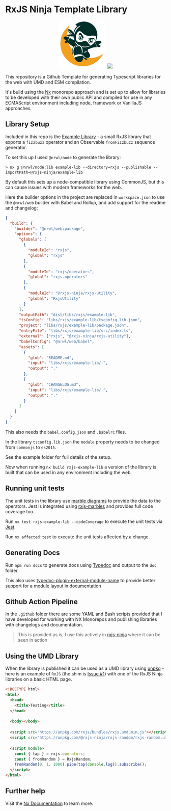 # RxJS Ninja Template Library

<p align="center">
    <img src="https://raw.githubusercontent.com/rxjs-ninja/rxjs-ninja/main/assets/logo.png" width="150">
    <img src="https://raw.githubusercontent.com/nrwl/nx/master/images/nx-logo.png" width="150">
</p>

This repository is a Github Template for generating Typescript libraries for the web with UMD and ESM compilation.

It's build using the [Nx](https://nx.dev) monorepo approach and is set up to allow for libraries to be developed with
their own public API and compiled for use in any ECMAScript environment including node, framework or VanillaJS
approaches.

## Library Setup

Included in this repo is
the [Example Library](https://github.com/rxjs-ninja/nx-library-starter/tree/main/libs/rxjs/example-lib) - a small RxJS
library that exports a `fizzbuzz` operator and an Observable `fromFizzbuzz` sequence generator.

To set this up I used `@nrwl/node` to generate the library:

```
> nx g @nrwl/node:lib example-lib --directory=rxjs --publishable --importPath=@rxjs-ninja/example-lib
```

By default this sets up a node-compatible library using CommonJS, but this can cause issues with modern frameworks for
the web.

Here the builder options in the project are replaced in `workspace.json` to use the `@nrwl/web` builder with Babel and
Rollup, and add support for the readme and changelog:

```json
{
  "build": {
    "builder": "@nrwl/web:package",
    "options": {
      "globals": [
        {
          "moduleId": "rxjs",
          "global": "rxjs"
        },
        {
          "moduleId": "rxjs/operators",
          "global": "rxjs.operators"
        },
        {
          "moduleId": "@rxjs-ninja/rxjs-utility",
          "global": "RxjsUtility"
        }
      ],
      "outputPath": "dist/libs/rxjs/example-lib",
      "tsConfig": "libs/rxjs/example-lib/tsconfig.lib.json",
      "project": "libs/rxjs/example-lib/package.json",
      "entryFile": "libs/rxjs/example-lib/src/index.ts",
      "external": ["rxjs", "@rxjs-ninja/rxjs-utility"],
      "babelConfig": "@nrwl/web/babel",
      "assets": [
        {
          "glob": "README.md",
          "input": "libs/rxjs/example-lib/.",
          "output": "."
        },
        {
          "glob": "CHANGELOG.md",
          "input": "libs/rxjs/example-lib/.",
          "output": "."
        }
      ]
    }
  }
}
```

This also needs the `babel.config.json` and `.babelrc` files.

In the library `tsconfig.lib.json` the `module` property needs to be changed from `commonjs` to `es2015`.

See the example folder for full details of the setup.

Now when running `nx build rxjs-example-lib` a version of the library is built that can be used in any environment
including the web.

## Running unit tests

The unit tests in the library use [marble diagrams](https://rxmarbles.com/) to provide the data to the operators. Jest
is integrated using [rxjs-marbles](https://www.npmjs.com/package/rxjs-marbles) and provides full code coverage too.

Run `nx test rxjs-example-lib --codeCoverage` to execute the unit tests via [Jest](https://jestjs.io).

Run `nx affected:test` to execute the unit tests affected by a change.

## Generating Docs

Run `npm run docs` to generate docs using [Typedoc](https://typedoc.org) and output to the `doc` folder.

This also uses [typedoc-plugin-external-module-name](https://www.npmjs.com/package/typedoc-plugin-external-module-name)
to provide better support for a module layout in documentation

## Github Action Pipeline

In the `.github` folder there are some YAML and Bash scripts provided that I have developed for working with NX
Monorepos and publishing libraries with changelogs and documentation.

> This is provided as is, I use this actively in [rxjs-ninja](https://github.com/rxjs-ninja/rxjs-ninja) where it can be seen in action

## Using the UMD Library

When the library is published it can be used as a UMD library using [unpkg](https://unpkg.com) - here is an example
of `RxJS` (the shim is [Issue #1](https://github.com/rxjs-ninja/nx-library-starter/issues/1)) with one of the RxJS Ninja
libraries on a basic HTML page.

```html
<!DOCTYPE html>
<html>
  <head>
    <title>Testing</title>
  </head>

  <body></body>

  <script src="https://unpkg.com/rxjs/bundles/rxjs.umd.min.js"></script>
  <script src="https://unpkg.com/@rxjs-ninja/rxjs-random/rxjs-random.umd.js"></script>

  <script module>
    const { tap } = rxjs.operators;
    const { fromRandom } = RxjsRandom;
    fromRandom(0, 1, 1000).pipe(tap(console.log)).subscribe();
  </script>
</html>
```

## Further help

Visit the [Nx Documentation](https://nx.dev) to learn more.
